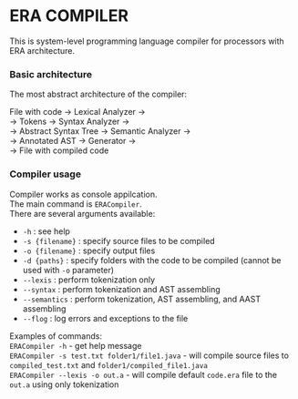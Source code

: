 # ERA COMPILER

This is system-level programming language compiler for processors with ERA architecture.

### Basic architecture
The most abstract architecture of the compiler:  
  
File with code -> Lexical Analyzer ->  
-> Tokens -> Syntax Analyzer ->  
-> Abstract Syntax Tree -> Semantic Analyzer ->  
-> Annotated AST -> Generator ->  
-> File with compiled code  

### Compiler usage
Compiler works as console appilcation.  
The main command is `ERACompiler`.  
There are several arguments available:
* `-h`  :  see help
* `-s {filename}`  :  specify source files to be compiled
* `-o {filename}`  :  specify output files  
* `-d {paths}`  :  specify folders with the code to be compiled (cannot be used with `-o` parameter)
* `--lexis`  :  perform tokenization only  
* `--syntax`  :  perform tokenization and AST assembling
* `--semantics`  :  perform tokenization, AST assembling, and AAST assembling
* `--flog`  :  log errors and exceptions to the file  
  
Examples of commands:  
`ERACompiler -h`  -  get help message  
`ERACompiler -s test.txt folder1/file1.java`  -  will compile source files to `compiled_test.txt` and `folder1/compiled_file1.java`  
`ERACompiler --lexis -o out.a`  -  will compile default `code.era` file to the `out.a` using only tokenization
